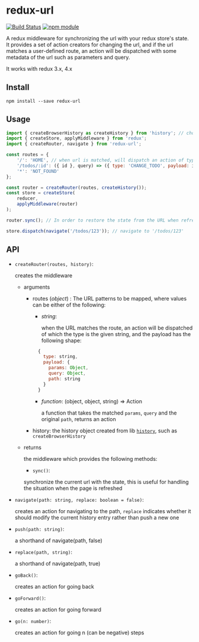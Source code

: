 # redux-url

[![Build Status](https://travis-ci.org/jedirandy/redux-url.svg?branch=master)](https://travis-ci.org/jedirandy/redux-url)
[![npm module](https://badge.fury.io/js/redux-url.svg)](https://www.npmjs.org/package/redux-url)

A redux middleware for synchronizing the url with your redux store's state. It provides a set of action creators for changing the url, and if the url matches a user-defined route, an action will be dispatched with some metadata of the url such as parameters and query.

It works with redux 3.x, 4.x

## Install

```
npm install --save redux-url
```

## Usage

```javascript
import { createBrowserHistory as createHistory } from 'history'; // choose a history implementation
import { createStore, applyMiddleware } from 'redux';
import { createRouter, navigate } from 'redux-url';

const routes = {
    '/': 'HOME', // when url is matched, will dispatch an action of type 'HOME', the payload contains matched params and query
    '/todos/:id': ({ id }, query) => ({ type: 'CHANGE_TODO', payload: id, query }), // you can also pass a function to transform the action, the matched params, query and the original path will be passed in
    '*': 'NOT_FOUND'
};

const router = createRouter(routes, createHistory());
const store = createStore(
    reducer,
    applyMiddleware(router)
);

router.sync(); // In order to restore the state from the URL when refreshed

store.dispatch(navigate('/todos/123')); // navigate to '/todos/123'

```

## API

* `createRouter(routes, history)`:

  creates the middleware
  - arguments
    * routes (*object*) : The URL patterns to be mapped, where values can be either of the following:
      * *string*:

        when the URL matches the route, an action will be dispatched of which the type is the given string, and the payload has the following shape:

      ```javascript
        {
          type: string,
          payload: {
            params: Object,
            query: Object,
            path: string
          }
        }
      ```

      * *function*: (object, object, string) => Action

        a function that takes the matched `params`, `query` and the original `path`, returns an action

    * history: the history object created from lib [`history`](https://github.com/ReactTraining/history),
    such as `createBrowserHistory`

  - returns

    the middleware which provides the following methods:

    * `sync()`:

    synchronize the current url with the state, this is useful for handling the situation when the page is refreshed

* `navigate(path: string, replace: boolean = false)`:

  creates an action for navigating to the path, `replace` indicates whether it should modify the current history entry rather than push a new one

* `push(path: string)`:

  a shorthand of navigate(path, false)

* `replace(path, string)`:

  a shorthand of navigate(path, true)

* `goBack()`:

  creates an action for going back

* `goForward()`:

  creates an action for going forward

* `go(n: number)`:

  creates an action for going n (can be negative) steps

